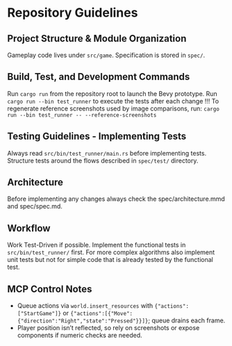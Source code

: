 # Repository Guidelines

## Project Structure & Module Organization
Gameplay code lives under `src/game`.
Specification is stored in `spec/`.

## Build, Test, and Development Commands
Run `cargo run` from the repository root to launch the Bevy prototype.
Run `cargo run --bin test_runner` to execute the tests after each change !!!
To regenerate reference screenshots used by image comparisons, run:
`cargo run --bin test_runner -- --reference-screenshots`

## Testing Guidelines - Implementing Tests
Always read `src/bin/test_runner/main.rs` before implementing tests. 
Structure tests around the flows described in `spec/test/` directory.

## Architecture
Before implementing any changes always check the spec/architecture.mmd and spec/spec.md.

## Workflow
Work Test-Driven if possible. 
Implement the functional tests in `src/bin/test_runner/` first.
For more complex algorithms also implement unit tests but not for simple code that is already tested by the functional test.

## MCP Control Notes
- Queue actions via `world.insert_resources` with `{"actions":["StartGame"]}` or `{"actions":[{"Move":{"direction":"Right","state":"Pressed"}}]}`; queue drains each frame.
- Player position isn’t reflected, so rely on screenshots or expose components if numeric checks are needed.
